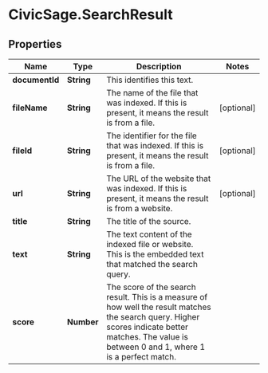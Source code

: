 # CivicSage.SearchResult

## Properties

Name | Type | Description | Notes
------------ | ------------- | ------------- | -------------
**documentId** | **String** | This identifies this text.  | 
**fileName** | **String** | The name of the file that was indexed. If this is present, it means the result is from a file.  | [optional] 
**fileId** | **String** | The identifier for the file that was indexed. If this is present, it means the result is from a file.  | [optional] 
**url** | **String** | The URL of the website that was indexed. If this is present, it means the result is from a website.  | [optional] 
**title** | **String** | The title of the source.  | 
**text** | **String** | The text content of the indexed file or website. This is the embedded text that matched the search query.  | 
**score** | **Number** | The score of the search result. This is a measure of how well the result matches the search query. Higher scores indicate better matches. The value is between 0 and 1, where 1 is a perfect match.  | 


